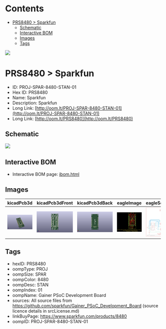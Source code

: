 



Contents
========

* [PRS8480 > Sparkfun](#prs8480--sparkfun)
	* [Schematic](#schematic)
	* [Interactive BOM](#interactive-bom)
	* [Images](#images)
	* [Tags](#tags)
  
![][im]
# PRS8480 > Sparkfun

- ID: PROJ-SPAR-8480-STAN-01
- Hex ID: PRS8480
- Name: Sparkfun
- Description: Sparkfun
- Long Link: [http://oom.lt/PROJ-SPAR-8480-STAN-01](http://oom.lt/PROJ-SPAR-8480-STAN-01)
- Long Link: [http://oom.lt/PRS8480](http://oom.lt/PRS8480)

## Schematic
  
![][schem]
## Interactive BOM

- Interactive BOM page: [ibom.html](https://htmlpreview.github.io/?https://github.com/oomlout/oomlout_OOMP_projects/blob/main/PROJ-SPAR-8480-STAN-01/kicad/bom/ibom.html)

## Images
  
  

|kicadPcb3d|kicadPcb3dFront|kicadPcb3dBack|eagleImage|eagleSchemImage|
| :---: | :---: | :---: | :---: | :---: |
|[![kicadPcb3d](kicadPcb3d_140.png)](kicadPcb3d.png)|[![kicadPcb3dFront](kicadPcb3dFront_140.png)](kicadPcb3dFront.png)|[![kicadPcb3dBack](kicadPcb3dBack_140.png)](kicadPcb3dBack.png)|[![eagleImage](eagleImage_140.png)](eagleImage.png)|[![eagleSchemImage](eagleSchemImage_140.png)](eagleSchemImage.png)|

## Tags

- hexID: PRS8480
- oompType: PROJ
- oompSize: SPAR
- oompColor: 8480
- oompDesc: STAN
- oompIndex: 01
- oompName: Gainer PSoC Development Board
- sources: All source files from https://github.com/sparkfun/Gainer_PSoC_Development_Board (source licence details in srcLicense.md)
- linkBuyPage: https://www.sparkfun.com/products/8480
- oompID: PROJ-SPAR-8480-STAN-01



[im]: kicadPcb3d_450.png
[schem]: eagleSchemImage.png
